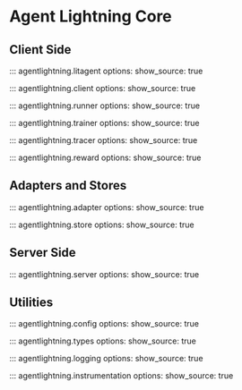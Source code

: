 # Agent Lightning Core

## Client Side

::: agentlightning.litagent
    options:
      show_source: true

::: agentlightning.client
    options:
      show_source: true

::: agentlightning.runner
    options:
      show_source: true

::: agentlightning.trainer
    options:
      show_source: true

::: agentlightning.tracer
    options:
      show_source: true

::: agentlightning.reward
    options:
      show_source: true

## Adapters and Stores

::: agentlightning.adapter
    options:
      show_source: true

::: agentlightning.store
    options:
      show_source: true

## Server Side

::: agentlightning.server
    options:
      show_source: true

## Utilities

::: agentlightning.config
    options:
      show_source: true

::: agentlightning.types
    options:
      show_source: true

::: agentlightning.logging
    options:
      show_source: true

::: agentlightning.instrumentation
    options:
      show_source: true
